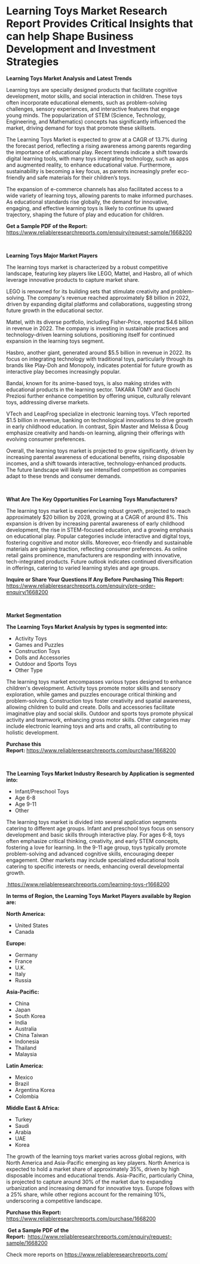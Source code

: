 <p><h1>Learning Toys Market Research Report Provides Critical Insights that can help Shape Business Development and Investment Strategies</h1></p><p><strong>Learning Toys Market Analysis and Latest Trends</strong></p>
<p><p>Learning toys are specially designed products that facilitate cognitive development, motor skills, and social interaction in children. These toys often incorporate educational elements, such as problem-solving challenges, sensory experiences, and interactive features that engage young minds. The popularization of STEM (Science, Technology, Engineering, and Mathematics) concepts has significantly influenced the market, driving demand for toys that promote these skillsets.</p><p>The Learning Toys Market is expected to grow at a CAGR of 13.7% during the forecast period, reflecting a rising awareness among parents regarding the importance of educational play. Recent trends indicate a shift towards digital learning tools, with many toys integrating technology, such as apps and augmented reality, to enhance educational value. Furthermore, sustainability is becoming a key focus, as parents increasingly prefer eco-friendly and safe materials for their children’s toys.</p><p>The expansion of e-commerce channels has also facilitated access to a wide variety of learning toys, allowing parents to make informed purchases. As educational standards rise globally, the demand for innovative, engaging, and effective learning toys is likely to continue its upward trajectory, shaping the future of play and education for children.</p></p>
<p><strong>Get a Sample PDF of the Report:&nbsp;</strong> <a href="https://www.reliableresearchreports.com/enquiry/request-sample/1668200?utm_campaign=2487&utm_medium=2&utm_source=Github&utm_content=ia&utm_term=06032025&utm_id=learning-toys">https://www.reliableresearchreports.com/enquiry/request-sample/1668200</a></p>
<p>&nbsp;</p>
<p><strong>Learning Toys Major Market Players</strong></p>
<p><p>The learning toys market is characterized by a robust competitive landscape, featuring key players like LEGO, Mattel, and Hasbro, all of which leverage innovative products to capture market share. </p><p>LEGO is renowned for its building sets that stimulate creativity and problem-solving. The company's revenue reached approximately $8 billion in 2022, driven by expanding digital platforms and collaborations, suggesting strong future growth in the educational sector.</p><p>Mattel, with its diverse portfolio, including Fisher-Price, reported $4.6 billion in revenue in 2022. The company is investing in sustainable practices and technology-driven learning solutions, positioning itself for continued expansion in the learning toys segment.</p><p>Hasbro, another giant, generated around $5.5 billion in revenue in 2022. Its focus on integrating technology with traditional toys, particularly through its brands like Play-Doh and Monopoly, indicates potential for future growth as interactive play becomes increasingly popular.</p><p>Bandai, known for its anime-based toys, is also making strides with educational products in the learning sector. TAKARA TOMY and Giochi Preziosi further enhance competition by offering unique, culturally relevant toys, addressing diverse markets.</p><p>VTech and LeapFrog specialize in electronic learning toys. VTech reported $1.5 billion in revenue, banking on technological innovations to drive growth in early childhood education. In contrast, Spin Master and Melissa & Doug emphasize creativity and hands-on learning, aligning their offerings with evolving consumer preferences.</p><p>Overall, the learning toys market is projected to grow significantly, driven by increasing parental awareness of educational benefits, rising disposable incomes, and a shift towards interactive, technology-enhanced products. The future landscape will likely see intensified competition as companies adapt to these trends and consumer demands.</p></p>
<p>&nbsp;</p>
<p><strong>What Are The Key Opportunities For Learning Toys Manufacturers?</strong></p>
<p><p>The learning toys market is experiencing robust growth, projected to reach approximately $20 billion by 2028, growing at a CAGR of around 8%. This expansion is driven by increasing parental awareness of early childhood development, the rise in STEM-focused education, and a growing emphasis on educational play. Popular categories include interactive and digital toys, fostering cognitive and motor skills. Moreover, eco-friendly and sustainable materials are gaining traction, reflecting consumer preferences. As online retail gains prominence, manufacturers are responding with innovative, tech-integrated products. Future outlook indicates continued diversification in offerings, catering to varied learning styles and age groups.</p></p>
<p><strong>Inquire or Share Your Questions If Any Before Purchasing This Report:</strong> <a href="https://www.reliableresearchreports.com/enquiry/pre-order-enquiry/1668200?utm_campaign=2487&utm_medium=2&utm_source=Github&utm_content=ia&utm_term=06032025&utm_id=learning-toys">https://www.reliableresearchreports.com/enquiry/pre-order-enquiry/1668200</a></p>
<p>&nbsp;</p>
<p><strong>Market Segmentation</strong></p>
<p><strong>The Learning Toys Market Analysis by types is segmented into:</strong></p>
<p><ul><li>Activity Toys</li><li>Games and Puzzles</li><li>Construction Toys</li><li>Dolls and Accessories</li><li>Outdoor and Sports Toys</li><li>Other Type</li></ul></p>
<p><p>The learning toys market encompasses various types designed to enhance children's development. Activity toys promote motor skills and sensory exploration, while games and puzzles encourage critical thinking and problem-solving. Construction toys foster creativity and spatial awareness, allowing children to build and create. Dolls and accessories facilitate imaginative play and social skills. Outdoor and sports toys promote physical activity and teamwork, enhancing gross motor skills. Other categories may include electronic learning toys and arts and crafts, all contributing to holistic development.</p></p>
<p><strong>Purchase this Report:&nbsp;</strong><a href="https://www.reliableresearchreports.com/purchase/1668200?utm_campaign=2487&utm_medium=2&utm_source=Github&utm_content=ia&utm_term=06032025&utm_id=learning-toys">https://www.reliableresearchreports.com/purchase/1668200</a></p>
<p>&nbsp;</p>
<p><strong>The Learning Toys Market Industry Research by Application is segmented into:</strong></p>
<p><ul><li>Infant/Preschool Toys</li><li>Age 6-8</li><li>Age 9-11</li><li>Other</li></ul></p>
<p><p>The learning toys market is divided into several application segments catering to different age groups. Infant and preschool toys focus on sensory development and basic skills through interactive play. For ages 6-8, toys often emphasize critical thinking, creativity, and early STEM concepts, fostering a love for learning. In the 9-11 age group, toys typically promote problem-solving and advanced cognitive skills, encouraging deeper engagement. Other markets may include specialized educational tools catering to specific interests or needs, enhancing overall developmental growth.</p></p>
<p><a href="https://www.reliableresearchreports.com/learning-toys-r1668200?utm_campaign=2487&utm_medium=2&utm_source=Github&utm_content=ia&utm_term=06032025&utm_id=learning-toys">&nbsp;https://www.reliableresearchreports.com/learning-toys-r1668200</a></p>
<p><strong>In terms of Region, the Learning Toys Market Players available by Region are:</strong></p>
<p>
    <p> <strong> North America: </strong>
        <ul>
            <li>United States</li>
            <li>Canada</li>
        </ul>
        </p> 
    <p> <strong> Europe: </strong>
        <ul>
            <li>Germany</li>
            <li>France</li>
            <li>U.K.</li>
            <li>Italy</li>
            <li>Russia</li>
        </ul>
        </p> 
    <p> <strong> Asia-Pacific: </strong>
        <ul>
            <li>China</li>
            <li>Japan</li>
            <li>South Korea</li>
            <li>India</li>
            <li>Australia</li>
            <li>China Taiwan</li>
            <li>Indonesia</li>
            <li>Thailand</li>
            <li>Malaysia</li>
        </ul>
        </p> 
    <p> <strong> Latin America: </strong>
        <ul>
            <li>Mexico</li>
            <li>Brazil</li>
            <li>Argentina Korea</li>
            <li>Colombia</li>
        </ul>
        </p> 
    <p> <strong> Middle East & Africa: </strong>
        <ul>
            <li>Turkey</li>
            <li>Saudi</li>
            <li>Arabia</li>
            <li>UAE</li>
            <li>Korea</li>
        </ul>
    </p>
    </p>
<p><p>The growth of the learning toys market varies across global regions, with North America and Asia-Pacific emerging as key players. North America is expected to hold a market share of approximately 35%, driven by high disposable incomes and educational trends. Asia-Pacific, particularly China, is projected to capture around 30% of the market due to expanding urbanization and increasing demand for innovative toys. Europe follows with a 25% share, while other regions account for the remaining 10%, underscoring a competitive landscape.</p></p>
<p><strong>Purchase this Report: </strong><a href="https://www.reliableresearchreports.com/purchase/1668200?utm_campaign=2487&utm_medium=2&utm_source=Github&utm_content=ia&utm_term=06032025&utm_id=learning-toys">https://www.reliableresearchreports.com/purchase/1668200</a></p>
<p>&nbsp;<strong>Get a Sample PDF of the Report:&nbsp;&nbsp;</strong><a href="https://www.reliableresearchreports.com/enquiry/request-sample/1668200?utm_campaign=2487&utm_medium=2&utm_source=Github&utm_content=ia&utm_term=06032025&utm_id=learning-toys">https://www.reliableresearchreports.com/enquiry/request-sample/1668200</a></p>
<p><strong></strong></p>
<p>Check more reports on <a href="https://www.reliableresearchreports.com/?utm_campaign=2487&utm_medium=2&utm_source=Github&utm_content=ia&utm_term=06032025&utm_id=learning-toys">https://www.reliableresearchreports.com/</a></p>
